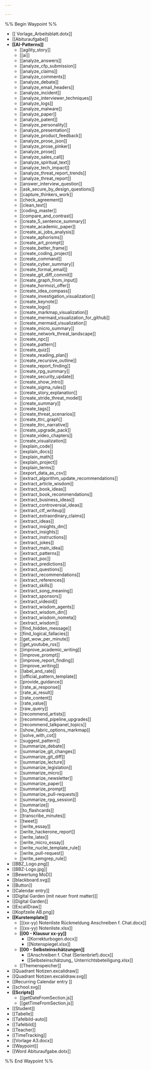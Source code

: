 ```yaml
---

---
```

%% Begin Waypoint %%
- [[ Vorlage_Arbeitsblatt.dotx]]
- [[Abituraufgabe]]
- **[[AI-Patterns]]**
	- [[agility_story]]
	- [[ai]]
	- [[analyze_answers]]
	- [[analyze_cfp_submission]]
	- [[analyze_claims]]
	- [[analyze_comments]]
	- [[analyze_debate]]
	- [[analyze_email_headers]]
	- [[analyze_incident]]
	- [[analyze_interviewer_techniques]]
	- [[analyze_logs]]
	- [[analyze_malware]]
	- [[analyze_paper]]
	- [[analyze_patent]]
	- [[analyze_personality]]
	- [[analyze_presentation]]
	- [[analyze_product_feedback]]
	- [[analyze_prose_json]]
	- [[analyze_prose_pinker]]
	- [[analyze_prose]]
	- [[analyze_sales_call]]
	- [[analyze_spiritual_text]]
	- [[analyze_tech_impact]]
	- [[analyze_threat_report_trends]]
	- [[analyze_threat_report]]
	- [[answer_interview_question]]
	- [[ask_secure_by_design_questions]]
	- [[capture_thinkers_work]]
	- [[check_agreement]]
	- [[clean_text]]
	- [[coding_master]]
	- [[compare_and_contrast]]
	- [[create_5_sentence_summary]]
	- [[create_academic_paper]]
	- [[create_ai_jobs_analysis]]
	- [[create_aphorisms]]
	- [[create_art_prompt]]
	- [[create_better_frame]]
	- [[create_coding_project]]
	- [[create_command]]
	- [[create_cyber_summary]]
	- [[create_formal_email]]
	- [[create_git_diff_commit]]
	- [[create_graph_from_input]]
	- [[create_hormozi_offer]]
	- [[create_idea_compass]]
	- [[create_investigation_visualization]]
	- [[create_keynote]]
	- [[create_logo]]
	- [[create_markmap_visualization]]
	- [[create_mermaid_visualization_for_github]]
	- [[create_mermaid_visualization]]
	- [[create_micro_summary]]
	- [[create_network_threat_landscape]]
	- [[create_npc]]
	- [[create_pattern]]
	- [[create_quiz]]
	- [[create_reading_plan]]
	- [[create_recursive_outline]]
	- [[create_report_finding]]
	- [[create_rpg_summary]]
	- [[create_security_update]]
	- [[create_show_intro]]
	- [[create_sigma_rules]]
	- [[create_story_explanation]]
	- [[create_stride_threat_model]]
	- [[create_summary]]
	- [[create_tags]]
	- [[create_threat_scenarios]]
	- [[create_ttrc_graph]]
	- [[create_ttrc_narrative]]
	- [[create_upgrade_pack]]
	- [[create_video_chapters]]
	- [[create_visualization]]
	- [[explain_code]]
	- [[explain_docs]]
	- [[explain_math]]
	- [[explain_project]]
	- [[explain_terms]]
	- [[export_data_as_csv]]
	- [[extract_algorithm_update_recommendations]]
	- [[extract_article_wisdom]]
	- [[extract_book_ideas]]
	- [[extract_book_recommendations]]
	- [[extract_business_ideas]]
	- [[extract_controversial_ideas]]
	- [[extract_ctf_writeup]]
	- [[extract_extraordinary_claims]]
	- [[extract_ideas]]
	- [[extract_insights_dm]]
	- [[extract_insights]]
	- [[extract_instructions]]
	- [[extract_jokes]]
	- [[extract_main_idea]]
	- [[extract_patterns]]
	- [[extract_poc]]
	- [[extract_predictions]]
	- [[extract_questions]]
	- [[extract_recommendations]]
	- [[extract_references]]
	- [[extract_skills]]
	- [[extract_song_meaning]]
	- [[extract_sponsors]]
	- [[extract_videoid]]
	- [[extract_wisdom_agents]]
	- [[extract_wisdom_dm]]
	- [[extract_wisdom_nometa]]
	- [[extract_wisdom]]
	- [[find_hidden_message]]
	- [[find_logical_fallacies]]
	- [[get_wow_per_minute]]
	- [[get_youtube_rss]]
	- [[improve_academic_writing]]
	- [[improve_prompt]]
	- [[improve_report_finding]]
	- [[improve_writing]]
	- [[label_and_rate]]
	- [[official_pattern_template]]
	- [[provide_guidance]]
	- [[rate_ai_response]]
	- [[rate_ai_result]]
	- [[rate_content]]
	- [[rate_value]]
	- [[raw_query]]
	- [[recommend_artists]]
	- [[recommend_pipeline_upgrades]]
	- [[recommend_talkpanel_topics]]
	- [[show_fabric_options_markmap]]
	- [[solve_with_cot]]
	- [[suggest_pattern]]
	- [[summarize_debate]]
	- [[summarize_git_changes]]
	- [[summarize_git_diff]]
	- [[summarize_lecture]]
	- [[summarize_legislation]]
	- [[summarize_micro]]
	- [[summarize_newsletter]]
	- [[summarize_paper]]
	- [[summarize_prompt]]
	- [[summarize_pull-requests]]
	- [[summarize_rpg_session]]
	- [[summarize]]
	- [[to_flashcards]]
	- [[transcribe_minutes]]
	- [[tweet]]
	- [[write_essay]]
	- [[write_hackerone_report]]
	- [[write_latex]]
	- [[write_micro_essay]]
	- [[write_nuclei_template_rule]]
	- [[write_pull-request]]
	- [[write_semgrep_rule]]
- [[BBZ_Logo.png]]
- [[BBZ-Logo.jpg]]
- [[Bewertung MoD]]
- [[blackboard.svg]]
- [[Button]]
- [[Calendar entry]]
- [[Digital Garden (mit neuer front matter)]]
- [[Digital Garden]]
- [[ExcaliDraw]]
- [[Kopfzeile AB.png]]
- **[[Kurstemplate]]**
	- [[(xx-yy) Notenliste Rückmeldung Anschreiben f. Chat.docx]]
	- [[(xx-yy) Notenliste.xlsx]]
	- **[[00 - Klausur xx-yy]]**
		- [[Korrekturbogen.docx]]
		- [[Notenspiegel.xlsx]]
	- **[[00 - Selbsteinschätzungen]]**
		- [[Anschreiben f. Chat (Serienbrief).docx]]
		- [[Selbsteinschätzung_ Unterrichtsbeteiligung.xlsx]]
	- [[Themenspeicher]]
- [[Quadrant Notizen.excalidraw]]
- [[Quadrant Notizen.excalidraw.svg]]
- [[Recurring Calendar entry ]]
- [[school.svg]]
- **[[Scripts]]**
	- [[getDateFromSection.js]]
	- [[getTimeFromSection.js]]
- [[Student]]
- [[Tabelle]]
- [[Tafelbild-auto]]
- [[Tafelbild]]
- [[Teacher]]
- [[TimeTracking]]
- [[Vorlage A3.docx]]
- [[Waypoint]]
- [[Word Abituraufgabe.dotx]]

%% End Waypoint %%